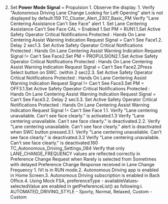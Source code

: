 2. Set **Power Mode Signal** = Propulsion 1. Observe the display. 1. Verify "Autonomous Driving Lane Change Looking for Left Opening" alert is not displayed by default.159 TC_Cluster_Alert_2307_Basic_PM Verify "Lane Centering Assistance Can't See Face" alert 1. Set Lane Centering Assistance Can't See Face CAL = Enabled 1.Set PM = RUN1.1.Set Active Safety Operator Critical Notifications Protected : Hands On Lane Centering Assist Warning Indication Request Signal = Can't See Face1.2. Delay 2 sec1.3. Set Active Safety Operator Critical Notifications Protected : Hands On Lane Centering Assist Warning Indication Request Signal != Can't See Face2.Set PM = PROPULSION2.1.Set Active Safety Operator Critical Notifications Protected : Hands On Lane Centering Assist Warning Indication Request Signal = Can't See Face2.2Press Select button on SWC. (within 2 sec)2.3. Set Active Safety Operator Critical Notifications Protected : Hands On Lane Centering Assist Warning Indication Request Signal != Can't See Face3.Set PM = OFF3.1.Set Active Safety Operator Critical Notifications Protected : Hands On Lane Centering Assist Warning Indication Request Signal = Can't See Face3.2. Delay 2 sec3.3. Set Active Safety Operator Critical Notifications Protected : Hands On Lane Centering Assist Warning Indication Request Signal != Can't See Face 1.1. Verify "Lane centering unavailable. Can't see face clearly." is activated.1.3 Verify "Lane centering unavailable. Can't see face clearly." is deactivated.2.2. Verify "Lane centering unavailable. Can't see face clearly." alert is deactivated when SWC button pressed.3.1. Verify "Lane centering unavailable. Can't see face clearly." is deactivated.3.3 Verify "Lane centering unavailable. Can't see face clearly." is deactivated.160 TC_Autonomous_Driving_Settings_084 Verify that only LANE_CHANGE_FREQUENCY values are reflected correctly in Preference Change Request when Rarely is selected from Sometimes with delayed Preference Change Response received in Lane Change Frequency 1. IVI is in RUN mode.2. Autonomous Driving app is enabled in Home Screen.3. Autonomous Driving subscription is enabled in Back Office.4. Using Mock FSA, preferenceType - availableValues- selectedValue are enabled in getPreferenceList() as following:i. AUTOMATED_DRIVING_STYLE - Sporty, Normal, Relaxed, Custom -Custom